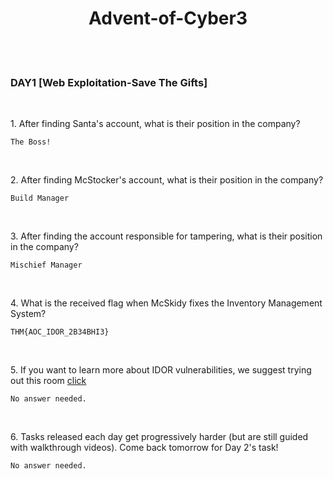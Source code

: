<h1 align="center">
  Advent-of-Cyber3
  </h1>
<br>
<br>
<h3 align="left">DAY1 [Web Exploitation-Save The Gifts]
</h3>
<br>
<p align="left">1. After finding Santa's account, what is their position in the company?<p>
  
```
The Boss!
```
<br>
<p align="left">2. After finding McStocker's account, what is their position in the company?<p>
  
```
Build Manager
```
<br>
  <p align="left">3. After finding the account responsible for tampering, what is their position in the company?<p>
  
```
Mischief Manager
```
<br>
    <p align="left">4. What is the received flag when McSkidy fixes the Inventory Management System?<p>
  
```
THM{AOC_IDOR_2B34BHI3}
```
<br>
      <p align="left">5. If you want to learn more about IDOR vulnerabilities, we suggest trying out this room <a href="https://tryhackme.com/room/idor">click</a> <p>
  
```
No answer needed.
```
<br>
        <p align="left">6. Tasks released each day get progressively harder (but are still guided with walkthrough videos). Come back tomorrow for Day 2's task!<p>
  
```
No answer needed.
```
<br>
